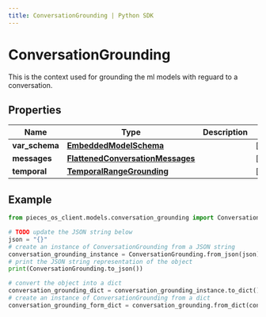 ```yaml
---
title: ConversationGrounding | Python SDK
---
```


# ConversationGrounding

This is the context used for grounding the ml models with reguard to a conversation.

## Properties

Name | Type | Description | Notes
------------ | ------------- | ------------- | -------------
**var_schema** | [**EmbeddedModelSchema**](EmbeddedModelSchema) |  | [optional] 
**messages** | [**FlattenedConversationMessages**](FlattenedConversationMessages) |  | [optional] 
**temporal** | [**TemporalRangeGrounding**](TemporalRangeGrounding) |  | [optional] 

## Example

```python
from pieces_os_client.models.conversation_grounding import ConversationGrounding

# TODO update the JSON string below
json = "{}"
# create an instance of ConversationGrounding from a JSON string
conversation_grounding_instance = ConversationGrounding.from_json(json)
# print the JSON string representation of the object
print(ConversationGrounding.to_json())

# convert the object into a dict
conversation_grounding_dict = conversation_grounding_instance.to_dict()
# create an instance of ConversationGrounding from a dict
conversation_grounding_form_dict = conversation_grounding.from_dict(conversation_grounding_dict)
```


